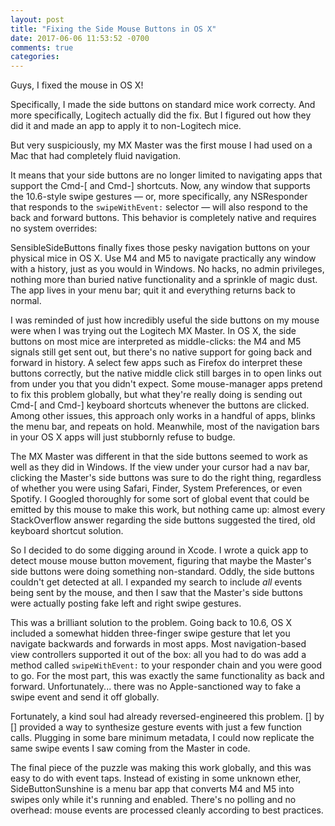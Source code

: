 ```yaml
---
layout: post
title: "Fixing the Side Mouse Buttons in OS X"
date: 2017-06-06 11:53:52 -0700
comments: true
categories: 
---
```


Guys, I fixed the mouse in OS X!

Specifically, I made the side buttons on standard mice work correcty. And more specifically, Logitech actually did the fix. But I figured out how they did it and made an app to apply it to non-Logitech mice.

But very suspiciously, my MX Master was the first mouse I had used on a Mac that had completely fluid navigation.

It means that your side buttons are no longer limited to navigating apps that support the Cmd-[ and Cmd-] shortcuts. Now, any window that supports the 10.6-style swipe gestures — or, more specifically, any NSResponder that responds to the `swipeWithEvent:` selector — will also respond to the back and forward buttons. This behavior is completely native and requires no system overrides:




SensibleSideButtons finally fixes those pesky navigation buttons on your physical mice in OS X. Use M4 and M5 to navigate practically any window with a history, just as you would in Windows. No hacks, no admin privileges, nothing more than buried native functionality and a sprinkle of magic dust. The app lives in your menu bar; quit it and everything returns back to normal.

I was reminded of just how incredibly useful the side buttons on my mouse were when I was trying out the Logitech MX Master. In OS X, the side buttons on most mice are interpreted as middle-clicks: the M4 and M5 signals still get sent out, but there's no native support for going back and forward in history. A select few apps such as Firefox do interpret these buttons correctly, but the native middle click still barges in to open links out from under you that you didn't expect. Some mouse-manager apps pretend to fix this problem globally, but what they're really doing is sending out Cmd-[ and Cmd-] keyboard shortcuts whenever the buttons are clicked. Among other issues, this approach only works in a handful of apps, blinks the menu bar, and repeats on hold. Meanwhile, most of the navigation bars in your OS X apps will just stubbornly refuse to budge.

The MX Master was different in that the side buttons seemed to work as well as they did in Windows. If the view under your cursor had a nav bar, clicking the Master's side buttons was sure to do the right thing, regardless of whether you were using Safari, Finder, System Preferences, or even Spotify. I Googled thoroughly for some sort of global event that could be emitted by this mouse to make this work, but nothing came up: almost every StackOverflow answer regarding the side buttons suggested the tired, old keyboard shortcut solution. 

So I decided to do some digging around in Xcode. I wrote a quick app to detect mouse mouse button movement, figuring that maybe the Master's side buttons were doing something non-standard. Oddly, the side buttons couldn't get detected at all. I expanded my search to include *all* events being sent by the mouse, and then I saw that the Master's side buttons were actually posting fake left and right swipe gestures.

This was a brilliant solution to the problem. Going back to 10.6, OS X included a somewhat  hidden three-finger swipe gesture that let you navigate backwards and forwards in most apps. Most navigation-based view controllers supported it out of the box: all you had to do was add a method called `swipeWithEvent:` to your responder chain and you were good to go. For the most part, this was exactly the same functionality as back and forward. Unfortunately... there was no Apple-sanctioned way to fake a swipe event and send it off globally.

Fortunately, a kind soul had already reversed-engineered this problem. [] by [] provided a way to synthesize gesture events with just a few function calls. Plugging in some bare minimum metadata, I could now replicate the same swipe events I saw coming from the Master in code.

The final piece of the puzzle was making this work globally, and this was easy to do with event taps. Instead of existing in some unknown ether, SideButtonSunshine is a menu bar app that converts M4 and M5 into swipes only while it's running and enabled. There's no polling and no overhead: mouse events are processed cleanly according to best practices.